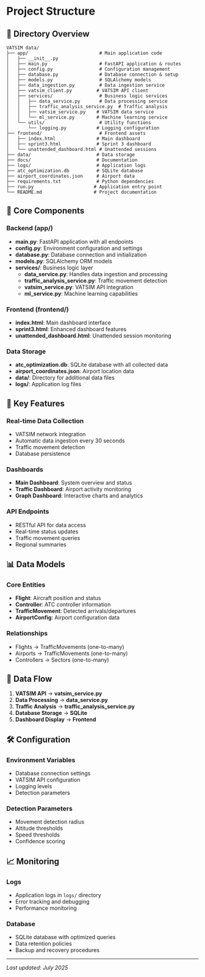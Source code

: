 # Project Structure

## 📁 Directory Overview

```
VATSIM data/
├── app/                          # Main application code
│   ├── __init__.py
│   ├── main.py                   # FastAPI application & routes
│   ├── config.py                 # Configuration management
│   ├── database.py               # Database connection & setup
│   ├── models.py                 # SQLAlchemy models
│   ├── data_ingestion.py         # Data ingestion service
│   ├── vatsim_client.py         # VATSIM API client
│   ├── services/                 # Business logic services
│   │   ├── data_service.py       # Data processing service
│   │   ├── traffic_analysis_service.py  # Traffic analysis
│   │   ├── vatsim_service.py    # VATSIM data service
│   │   └── ml_service.py        # Machine learning service
│   └── utils/                    # Utility functions
│       └── logging.py           # Logging configuration
├── frontend/                     # Frontend assets
│   ├── index.html               # Main dashboard
│   ├── sprint3.html             # Sprint 3 dashboard
│   └── unattended_dashboard.html # Unattended sessions
├── data/                        # Data storage
├── docs/                        # Documentation
├── logs/                        # Application logs
├── atc_optimization.db          # SQLite database
├── airport_coordinates.json     # Airport data
├── requirements.txt             # Python dependencies
├── run.py                      # Application entry point
└── README.md                   # Project documentation
```

## 🔧 Core Components

### Backend (app/)
- **main.py**: FastAPI application with all endpoints
- **config.py**: Environment configuration and settings
- **database.py**: Database connection and initialization
- **models.py**: SQLAlchemy ORM models
- **services/**: Business logic layer
  - **data_service.py**: Handles data ingestion and processing
  - **traffic_analysis_service.py**: Traffic movement detection
  - **vatsim_service.py**: VATSIM API integration
  - **ml_service.py**: Machine learning capabilities

### Frontend (frontend/)
- **index.html**: Main dashboard interface
- **sprint3.html**: Enhanced dashboard features
- **unattended_dashboard.html**: Unattended session monitoring

### Data Storage
- **atc_optimization.db**: SQLite database with all collected data
- **airport_coordinates.json**: Airport location data
- **data/**: Directory for additional data files
- **logs/**: Application log files

## 🚀 Key Features

### Real-time Data Collection
- VATSIM network integration
- Automatic data ingestion every 30 seconds
- Traffic movement detection
- Database persistence

### Dashboards
- **Main Dashboard**: System overview and status
- **Traffic Dashboard**: Airport activity monitoring
- **Graph Dashboard**: Interactive charts and analytics

### API Endpoints
- RESTful API for data access
- Real-time status updates
- Traffic movement queries
- Regional summaries

## 📊 Data Models

### Core Entities
- **Flight**: Aircraft position and status
- **Controller**: ATC controller information
- **TrafficMovement**: Detected arrivals/departures
- **AirportConfig**: Airport configuration data

### Relationships
- Flights → TrafficMovements (one-to-many)
- Airports → TrafficMovements (one-to-many)
- Controllers → Sectors (one-to-many)

## 🔄 Data Flow

1. **VATSIM API** → **vatsim_service.py**
2. **Data Processing** → **data_service.py**
3. **Traffic Analysis** → **traffic_analysis_service.py**
4. **Database Storage** → **SQLite**
5. **Dashboard Display** → **Frontend**

## 🛠️ Configuration

### Environment Variables
- Database connection settings
- VATSIM API configuration
- Logging levels
- Detection parameters

### Detection Parameters
- Movement detection radius
- Altitude thresholds
- Speed thresholds
- Confidence scoring

## 📈 Monitoring

### Logs
- Application logs in `logs/` directory
- Error tracking and debugging
- Performance monitoring

### Database
- SQLite database with optimized queries
- Data retention policies
- Backup and recovery procedures

---

*Last updated: July 2025* 